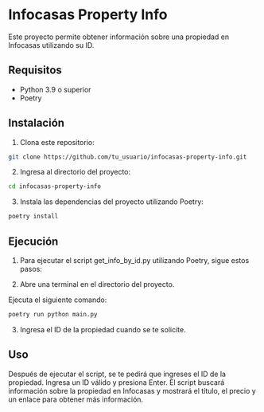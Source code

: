# Infocasas Property Info

Este proyecto permite obtener información sobre una propiedad en Infocasas utilizando su ID.

## Requisitos

- Python 3.9 o superior
- Poetry

## Instalación

1. Clona este repositorio:
```bash
git clone https://github.com/tu_usuario/infocasas-property-info.git
```
2. Ingresa al directorio del proyecto:
```bash
cd infocasas-property-info
```
3. Instala las dependencias del proyecto utilizando Poetry:
```bash
poetry install
```
## Ejecución
1. Para ejecutar el script get_info_by_id.py utilizando Poetry, sigue estos pasos:

2. Abre una terminal en el directorio del proyecto.

Ejecuta el siguiente comando:
```bash
poetry run python main.py
```
3. Ingresa el ID de la propiedad cuando se te solicite.

## Uso
Después de ejecutar el script, se te pedirá que ingreses el ID de la propiedad. Ingresa un ID válido y presiona Enter. El script buscará información sobre la propiedad en Infocasas y mostrará el título, el precio y un enlace para obtener más información.